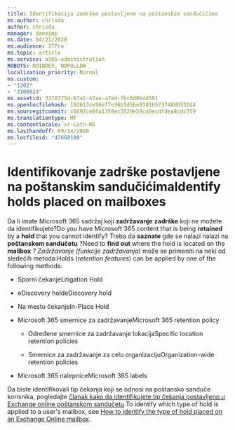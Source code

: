 ```yaml
---
title: Identifikacija zadrške postavljene na poštanskim sandučićima
ms.author: chrisda
author: chrisda
manager: dansimp
ms.date: 04/21/2020
ms.audience: ITPro
ms.topic: article
ms.service: o365-administration
ROBOTS: NOINDEX, NOFOLLOW
localization_priority: Normal
ms.custom:
- "1202"
- "3100023"
ms.assetid: 3378775d-67a2-47aa-a7ed-fbc6d0b4d561
ms.openlocfilehash: 192613ce56ef7e30b5d5be9301b573748d0332d4
ms.sourcegitcommit: c6692ce0fa1358ec3529e59ca0ecdfdea4cdc759
ms.translationtype: MT
ms.contentlocale: sr-Latn-RS
ms.lasthandoff: 09/14/2020
ms.locfileid: "47668108"
---
```

# <a name="identify-holds-placed-on-mailboxes"></a><span data-ttu-id="d8d62-102">Identifikovanje zadrške postavljene na poštanskim sandučićima</span><span class="sxs-lookup"><span data-stu-id="d8d62-102">Identify holds placed on mailboxes</span></span>

<span data-ttu-id="d8d62-103">Da li imate Microsoft 365 sadržaj koji **zadržavanje** **zadrške** koji ne možete da identifikujete?</span><span class="sxs-lookup"><span data-stu-id="d8d62-103">Do you have Microsoft 365 content that is being **retained** by a **hold** that you cannot identify?</span></span> <span data-ttu-id="d8d62-104">Treba da **saznate** gde se nalazi nalazi na **poštanskom sandučetu** ?</span><span class="sxs-lookup"><span data-stu-id="d8d62-104">Need to **find out** where the hold is located on the **mailbox** ?</span></span> <span data-ttu-id="d8d62-105">*Zadržavanje (funkcije zadržavanja*) može se primeniti na neki od sledećih metoda:</span><span class="sxs-lookup"><span data-stu-id="d8d62-105">Holds (*retention features*) can be applied by one of the following methods:</span></span>
  
- <span data-ttu-id="d8d62-106">Sporni čekanje</span><span class="sxs-lookup"><span data-stu-id="d8d62-106">Litigation Hold</span></span>

- <span data-ttu-id="d8d62-107">eDiscovery hold</span><span class="sxs-lookup"><span data-stu-id="d8d62-107">eDiscovery hold</span></span>

- <span data-ttu-id="d8d62-108">Na mestu čekanje</span><span class="sxs-lookup"><span data-stu-id="d8d62-108">In-Place Hold</span></span>

- <span data-ttu-id="d8d62-109">Microsoft 365 smernice za zadržavanje</span><span class="sxs-lookup"><span data-stu-id="d8d62-109">Microsoft 365 retention policy</span></span> 

  - <span data-ttu-id="d8d62-110">Određene smernice za zadržavanje lokacija</span><span class="sxs-lookup"><span data-stu-id="d8d62-110">Specific location retention policies</span></span>

  - <span data-ttu-id="d8d62-111">Smernice za zadržavanje za celu organizaciju</span><span class="sxs-lookup"><span data-stu-id="d8d62-111">Organization-wide retention policies</span></span>

- <span data-ttu-id="d8d62-112">Microsoft 365 nalepnice</span><span class="sxs-lookup"><span data-stu-id="d8d62-112">Microsoft 365 labels</span></span>

<span data-ttu-id="d8d62-113">Da biste identifikovali tip čekanja koji se odnosi na poštansko sanduče korisnika, pogledajte [članak kako da identifikujete tip čekanja postavljeno u Exchange online poštanskom sandučetu](https://docs.microsoft.com/microsoft-365/compliance/identify-a-hold-on-an-exchange-online-mailbox).</span><span class="sxs-lookup"><span data-stu-id="d8d62-113">To identify which type of hold is applied to a user's mailbox, see [How to identify the type of hold placed on an Exchange Online mailbox](https://docs.microsoft.com/microsoft-365/compliance/identify-a-hold-on-an-exchange-online-mailbox).</span></span>
